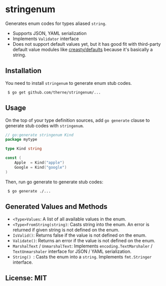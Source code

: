 stringenum
=========

Generates enum codes for types aliased `string`.

 * Supports JSON, YAML serialization
 * Implements `Validator` interface
 * Does not support default values yet, but it has good fit with 
 third-party default value modules like [creasty/defaults](https://github.com/creasty/defaults)
 because it's basically a string.
 
 
 
## Installation

You need to install `stringenum` to generate enum stub codes.

```
 $ go get github.com/therne/stringenum/...
```

## Usage

On the top of your type definition sources, add `go generate` clause to generate stub codes with `stringenum`.

```go
// go:generate stringenum Kind
package mytype

type Kind string

const (
    Apple  = Kind("apple")
    Google = Kind("google")
)
```

Then, run go generate to generate stub codes:

```
 $ go generate ./...
```

## Generated Values and Methods


 * `<Type>Values`: A list of all available values in the enum.
 * `<Type>FromString(string)`: Casts string into the enum. An error is returned if given string is not defined on the enum.
 * `IsValid()`: Returns false if the value is not defined on the enum.
 * `Validate()`: Returns an error if the value is not defined on the enum.
 * `MarshalText` / `UnmarshalText`: Implements `encoding.TextMarshaler` / `TextUnmarshaler` interface for JSON / YAML serialization.
 * `String() `: Casts the enum into a `string`. Implements `fmt.Stringer` interface.


## License: MIT